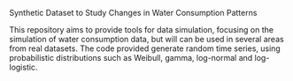 Synthetic Dataset to Study Changes in Water Consumption Patterns

This repository aims to provide tools for data simulation, focusing on the simulation of water consumption data, but will can be used in several areas from real datasets. The code provided generate random time series, using probabilistic distributions such as Weibull, gamma, log-normal and log-logistic.

